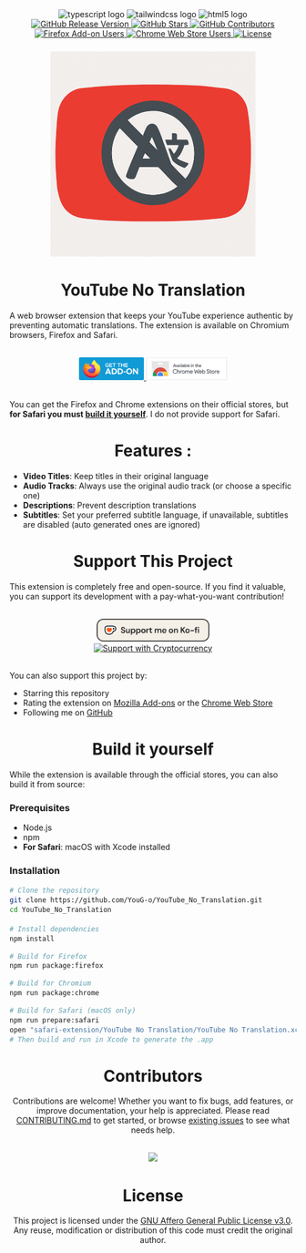 <div align="center">
  <img src="https://cdn.jsdelivr.net/gh/devicons/devicon/icons/typescript/typescript-original.svg" height="25" alt="typescript logo" title="typescript logo" />
  <img src="https://cdn.simpleicons.org/tailwindcss/06B6D4" height="25" alt="tailwindcss logo" title="tailwindcss logo" />
  <img src="https://cdn.jsdelivr.net/gh/devicons/devicon/icons/html5/html5-original.svg" height="25" alt="html5 logo"  />
</div>
<div align="center">
  <a href="https://github.com/YouG-o/YouTube_No_Translation/releases/latest" target="_blank">
    <img src="https://img.shields.io/github/v/release/YouG-o/YouTube_No_Translation?style=flat&logo=github&color=2ea44f" alt="GitHub Release Version"/>
  </a>
  <a href="https://github.com/YouG-o/YouTube_No_Translation/stargazers" target="_blank">
    <img src="https://img.shields.io/github/stars/YouG-o/YouTube_No_Translation?style=flat&logo=github&color=f9d71c" alt="GitHub Stars"/>
  </a>
  <a href="https://github.com/YouG-o/YouTube_No_Translation/graphs/contributors" target="_blank">
    <img src="https://img.shields.io/github/contributors/YouG-o/YouTube_No_Translation?style=flat&logo=github&color=blue" alt="GitHub Contributors"/>
  </a>
  <a href="https://addons.mozilla.org/firefox/addon/youtube-no-translation/" target="_blank">
    <img src="https://img.shields.io/amo/users/youtube-no-translation?label=&style=flat&logo=firefox-browser&logoColor=white&color=ff7139" alt="Firefox Add-on Users"/>
  </a>
  <a href="https://chromewebstore.google.com/detail/youtube-no-translation/lmkeolibdeeglfglnncmfleojmakecjb" target="_blank">
    <img src="https://img.shields.io/chrome-web-store/users/lmkeolibdeeglfglnncmfleojmakecjb?label=&style=flat&logo=google-chrome&logoColor=white&color=4285F4" alt="Chrome Web Store Users"/>
  </a>
  <a href="https://github.com/YouG-o/YouTube_No_Translation/blob/main/LICENSE" target="_blank">
    <img src="https://img.shields.io/github/license/YouG-o/YouTube_No_Translation?label=&style=flat&logo=license&logoColor=white&color=3da639" alt="License"/>
  </a>
</div>

###

<div align="center">
  <a href="https://youtube-no-translation.vercel.app/" target="_blank">
    <img src="./assets/images/icon.png" alt="Add-on icon"/>
  </a>
</div>

###

<h1 align="center">YouTube No Translation</h1>


  A web browser extension that keeps your YouTube experience authentic by preventing automatic translations.
  The extension is available on Chromium browsers, Firefox and Safari.

  <br>

<div align="center">
  <a href="https://addons.mozilla.org/firefox/addon/youtube-no-translation/" target="_blank">
    <img src="./assets/images/firefox.png" height="40" alt="Available on Mozilla Firefox" title="Available on Mozilla Firefox"/>
  </a>
  <a href="https://chromewebstore.google.com/detail/youtube-no-translation/lmkeolibdeeglfglnncmfleojmakecjb" target="_blank">
    <img src="./assets/images/chrome.png" height="40" alt="Available on Chrome Web Store" title="Available on Chrome Web Store"/>
  </a>
</div>

<br>

You can get the Firefox and Chrome extensions on their official stores, but **for Safari you must [build it yourself](#build-it-yourself)**. I do not provide support for Safari.

###

<div>
  <h1 align="center">Features :</h1>
  
  - **Video Titles**: Keep titles in their original language
  - **Audio Tracks**: Always use the original audio track (or choose a specific one)
  - **Descriptions**: Prevent description translations
  - **Subtitles**: Set your preferred subtitle language, if unavailable, subtitles are disabled (auto generated ones are ignored)
</div>

###

<div>
  <h1 align="center">Support This Project</h1>
  
  <p>This extension is completely free and open-source. If you find it valuable, you can support its development with a pay-what-you-want contribution!</p>

  <br>

  <div align="center">
    <a href="https://ko-fi.com/yougo" target="_blank">
      <img src="./assets/icons/ko-fi.png" alt="Support me on Ko-fi" height="40">
    </a>
    <br>
    <a href="https://youtube-no-translation.vercel.app/?donate=crypto" target="_blank">
      <img src="https://img.shields.io/badge/Support-Cryptocurrency-8256D0?style=for-the-badge&logo=bitcoin&logoColor=white" alt="Support with Cryptocurrency" height="30">
    </a>
  </div>

  <br>
  
  You can also support this project by:
 
  - Starring this repository
  - Rating the extension on [Mozilla Add-ons](https://addons.mozilla.org/firefox/addon/youtube-no-translation/) or the [Chrome Web Store](https://chromewebstore.google.com/detail/youtube-no-translation/lmkeolibdeeglfglnncmfleojmakecjb)
  - Following me on [GitHub](https://github.com/YouG-o)

###


<div>
  <h1 align="center" id="build-it-yourself">Build it yourself</h1>

  While the extension is available through the official stores, you can also build it from source:

  ### Prerequisites
  - Node.js
  - npm
  - **For Safari**: macOS with Xcode installed

  ### Installation
  ```bash
  # Clone the repository
  git clone https://github.com/YouG-o/YouTube_No_Translation.git
  cd YouTube_No_Translation

  # Install dependencies
  npm install
  ```

  ```bash
  # Build for Firefox
  npm run package:firefox
  ```

  ```bash
  # Build for Chromium
  npm run package:chrome
  ```

  ```bash
  # Build for Safari (macOS only)
  npm run prepare:safari
  open "safari-extension/YouTube No Translation/YouTube No Translation.xcodeproj"
  # Then build and run in Xcode to generate the .app
  ```

</div>

###

<div align="center">
  <h1>Contributors</h1>
  
  Contributions are welcome! Whether you want to fix bugs, add features, or improve documentation, your help is appreciated.
  Please read [CONTRIBUTING.md](CONTRIBUTING.md) to get started, or browse [existing issues](https://github.com/YouG-o/YouTube_No_Translation/issues) to see what needs help.

<br>

  <a href="https://github.com/YouG-o/YouTube_No_Translation/graphs/contributors">
    <img src="https://contrib.rocks/image?repo=YouG-o/YouTube_No_Translation" />
  </a>
</div>

###

<div align="center">
  <h1>License</h1>
  This project is licensed under the <a href="LICENSE">GNU Affero General Public License v3.0</a>.
  <br>
  Any reuse, modification or distribution of this code must credit the original author.
  <br>
</div>

###
